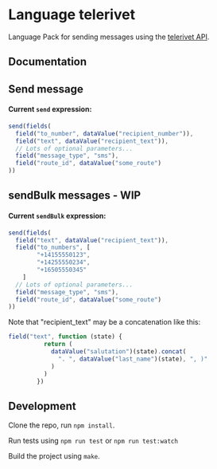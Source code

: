 Language telerivet
==============

Language Pack for sending messages using the [telerivet API](https://telerivet.com/api/rest/curl).

Documentation
-------------
## Send message

#### Current `send` expression:
```js
send(fields(
  field("to_number", dataValue("recipient_number")),
  field("text", dataValue("recipient_text")),
  // Lots of optional parameters...
  field("message_type", "sms"),
  field("route_id", dataValue("some_route")
))
```

## sendBulk messages - WIP

#### Current `sendBulk` expression:
```js
send(fields(
  field("text", dataValue("recipient_text")),
  field("to_numbers", [
        "+14155550123",
        "+14255550234",
        "+16505550345"
    ]
  // Lots of optional parameters...
  field("message_type", "sms"),
  field("route_id", dataValue("some_route")
))
```

Note that "recipient_text" may be a concatenation like this:
```js
field("text", function (state) {
          return (
            dataValue("salutation")(state).concat(
              ". ", dataValue("last_name")(state), ", )"
            )
          )
        })
```

Development
-----------

Clone the repo, run `npm install`.

Run tests using `npm run test` or `npm run test:watch`

Build the project using `make`.
